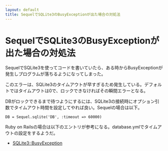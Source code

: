 ```yaml
---
layout: default
title: SequelでSQLite3のBusyExceptionが出た場合の対処法
---
```


# SequelでSQLite3のBusyExceptionが出た場合の対処法

SequelでSQLite3を使ってコードを書いていたら、ある時からBusyExceptionが発生しプログラムが落ちるようになってしまった。

このエラーは、SQLite3のタイムアウトが早すぎるため発生している。デフォルトではタイムアウトは0で、ロックできなければその瞬間エラーとなる。

DBがロックできるまで待つようにするには、SQLite3の接続時にオプション引数でタイムアウト時間を設定してやれば良い。Sequelの場合は以下。

    DB = Sequel.sqlite('DB', :timeout => 60000)

Ruby on Railsの場合は以下のエントリが参考になる。database.ymlでタイムアウトの設定をするようだ。

* [SQLite3::BusyException](http://stackoverflow.com/questions/78801/sqlite3busyexception)
